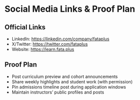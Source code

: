 # Social Media Links & Proof Plan

## Official Links
- LinkedIn: https://linkedin.com/company/fataplus
- X/Twitter: https://twitter.com/fataplus
- Website: https://learn.fata.plus

## Proof Plan
- Post curriculum preview and cohort announcements
- Share weekly highlights and student work (with permission)
- Pin admissions timeline post during application windows
- Maintain instructors’ public profiles and posts
